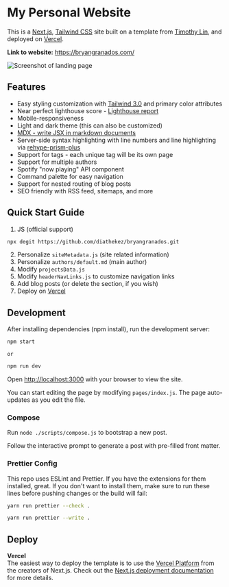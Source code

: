 # My Personal Website

This is a [Next.js](https://nextjs.org/), [Tailwind CSS](https://tailwindcss.com/) site built on a template from [Timothy Lin](https://github.com/timlrx/tailwind-nextjs-starter-blog), and deployed on [Vercel](https://vercel.com/).

**Link to website:** https://bryangranados.com/

![Screenshot of landing page](https://raw.githubusercontent.com/diathekez/bryangranados/master/public/static/images/bryangranados_screenshot.png)

## Features

- Easy styling customization with [Tailwind 3.0](https://tailwindcss.com/blog/tailwindcss-v3) and primary color attributes
- Near perfect lighthouse score - [Lighthouse report](https://www.webpagetest.org/result/210111_DiC1_08f3670c3430bf4a9b76fc3b927716c5/)
- Mobile-responsiveness
- Light and dark theme (this can also be customized)
- [MDX - write JSX in markdown documents](https://mdxjs.com/)
- Server-side syntax highlighting with line numbers and line highlighting via [rehype-prism-plus](https://github.com/timlrx/rehype-prism-plus)
- Support for tags - each unique tag will be its own page
- Support for multiple authors
- Spotify "now playing" API component
- Command palette for easy navigation
- Support for nested routing of blog posts
- SEO friendly with RSS feed, sitemaps, and more

## Quick Start Guide

1. JS (official support)

```bash
npx degit https://github.com/diathekez/bryangranados.git
```

2. Personalize `siteMetadata.js` (site related information)
3. Personalize `authors/default.md` (main author)
4. Modify `projectsData.js`
5. Modify `headerNavLinks.js` to customize navigation links
6. Add blog posts (or delete the section, if you wish)
7. Deploy on [Vercel](https://vercel.com/)

## Development

After installing dependencies (npm install), run the development server:

```bash
npm start
```

    or

```bash
npm run dev
```

Open [http://localhost:3000](http://localhost:3000) with your browser to view the site.

You can start editing the page by modifying `pages/index.js`. The page auto-updates as you edit the file.

### Compose

Run `node ./scripts/compose.js` to bootstrap a new post.

Follow the interactive prompt to generate a post with pre-filled front matter.

### Prettier Config

This repo uses ESLint and Prettier. If you have the extensions for them installed, great. If you don't want to install them, make sure to run these lines before pushing changes or the build will fail:

```bash
yarn run prettier --check .
```

```bash
yarn run prettier --write .
```

## Deploy

**Vercel**  
The easiest way to deploy the template is to use the [Vercel Platform](https://vercel.com) from the creators of Next.js. Check out the [Next.js deployment documentation](https://nextjs.org/docs/deployment) for more details.
